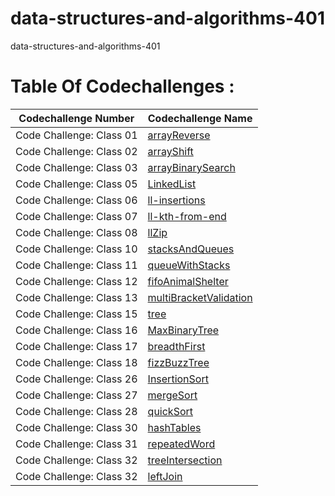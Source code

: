 # data-structures-and-algorithms-401
data-structures-and-algorithms-401

# Table Of Codechallenges :
| Codechallenge Number      | Codechallenge Name |
| ------------------------- | ------------------ |
| Code Challenge: Class 01  | [arrayReverse](https://github.com/401-advanced-javascript-AhmadMamdouh/data-structures-and-algorithms-401/tree/master/challenges/arrayReverse) |
| Code Challenge: Class 02  | [arrayShift](https://github.com/401-advanced-javascript-AhmadMamdouh/data-structures-and-algorithms-401/tree/master/challenges/arrayShift) |
| Code Challenge: Class 03  | [arrayBinarySearch](https://github.com/401-advanced-javascript-AhmadMamdouh/data-structures-and-algorithms-401/tree/array-binary-search/challenges/arrayBinarySearch) |
| Code Challenge: Class 05 |[LinkedList](https://github.com/401-advanced-javascript-AhmadMamdouh/data-structures-and-algorithms-401/tree/linked-list/challenges/Data-Structures/LinkedList)|
| Code Challenge: Class 06| [ll-insertions](https://github.com/401-advanced-javascript-AhmadMamdouh/data-structures-and-algorithms-401/tree/ll-insertions/challenges/Data-Structures/LinkedList)|
| Code Challenge: Class 07|[ll-kth-from-end](https://github.com/401-advanced-javascript-AhmadMamdouh/data-structures-and-algorithms-401/tree/ll-kth-from-end)|
|Code Challenge: Class 08|[llZip](https://github.com/401-advanced-javascript-AhmadMamdouh/data-structures-and-algorithms-401/tree/ll-zip/challenges/Data-Structures/llZip)|
| Code Challenge: Class 10|[stacksAndQueues](https://github.com/401-advanced-javascript-AhmadMamdouh/data-structures-and-algorithms-401/tree/stack-and-queue/challenges/stacksAndQueues)|
| Code Challenge: Class 11|[queueWithStacks](https://github.com/401-advanced-javascript-AhmadMamdouh/data-structures-and-algorithms-401/tree/queue-with-stacks/challenges/queueWithStacks)|
| Code Challenge: Class 12|[fifoAnimalShelter](https://github.com/401-advanced-javascript-AhmadMamdouh/data-structures-and-algorithms-401/tree/fifoAnimalShelter/challenges/fifoAnimalShelter)|
|Code Challenge: Class 13|[multiBracketValidation](https://github.com/401-advanced-javascript-AhmadMamdouh/data-structures-and-algorithms-401/tree/master/challenges/multiBracketValidation)|
|Code Challenge: Class 15|[tree](https://github.com/401-advanced-javascript-AhmadMamdouh/data-structures-and-algorithms-401/tree/master/challenges/tree)|
|Code Challenge: Class 16|[MaxBinaryTree](https://github.com/401-advanced-javascript-AhmadMamdouh/data-structures-and-algorithms-401/blob/find-maximum-binary-tree/challenges/tree/tree.js)|
|Code Challenge: Class 17|[breadthFirst](https://github.com/401-advanced-javascript-AhmadMamdouh/data-structures-and-algorithms-401/tree/breadth-first/challenges/tree/breadthFirst)|
|Code Challenge: Class 18|[fizzBuzzTree](https://github.com/401-advanced-javascript-AhmadMamdouh/data-structures-and-algorithms-401/tree/master/challenges/fizzBuzzTree)|
|Code Challenge: Class 26|[InsertionSort](https://github.com/401-advanced-javascript-AhmadMamdouh/data-structures-and-algorithms-401/tree/master/challenges/InsertionSort)|
|Code Challenge: Class 27|[mergeSort](https://github.com/401-advanced-javascript-AhmadMamdouh/data-structures-and-algorithms-401/tree/insertion-sort/challenges/mergeSort)|
|Code Challenge: Class 28|[quickSort](https://github.com/401-advanced-javascript-AhmadMamdouh/data-structures-and-algorithms-401/tree/master/challenges/quickSort)|
|Code Challenge: Class 30|[hashTables](https://github.com/401-advanced-javascript-AhmadMamdouh/data-structures-and-algorithms-401/tree/master/challenges/hashTables)|
|Code Challenge: Class 31|[repeatedWord](https://github.com/401-advanced-javascript-AhmadMamdouh/data-structures-and-algorithms-401/tree/repeated-word/challenges/repeatedWord)|
|Code Challenge: Class 32|[treeIntersection](https://github.com/401-advanced-javascript-AhmadMamdouh/data-structures-and-algorithms-401/tree/master/challenges/treeIntersection)|
|Code Challenge: Class 32|[leftJoin](https://github.com/401-advanced-javascript-AhmadMamdouh/data-structures-and-algorithms-401/tree/master/challenges/leftJoin)|